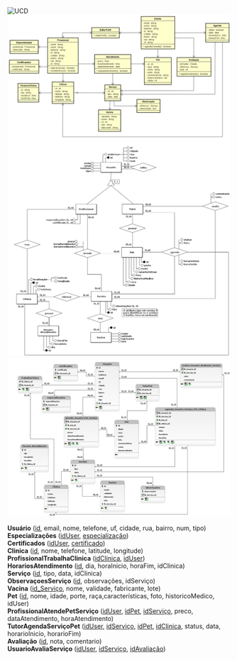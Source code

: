 ![UCD](./artifacts/petCare-UCD.png)
![CD](./artifacts/petCare-CD.png)
![ERD](./artifacts/petcare-ER.png)
![LM](./artifacts/petcare-logico-FN.png)

**Usuário** (<u>id</u>, email, nome, telefone, uf, cidade, rua, bairro, num, tipo) \
**Especializações** (<u>idUser</u>, <u>especialização</u>) \
**Certificados** (<u>idUser</u>, <u>certificado</u>) \
**Clinica** (<u>id</u>, nome, telefone, latitude, longitude) \
**ProfissionalTrabalhaClinica** (<u>idClinica</u>, <u>idUser</u>) \
**HorariosAtendimento** (<u>id</u>, dia, horaInicio, horaFim, idClinica) \
**Serviço** (<u>id</u>, tipo, data, idClinica) \
**ObservaçoesServiço** (<u>id</u>, observações, idServiço) \
**Vacina** (<u>id_Serviço</u>, nome, validade, fabricante, lote) \
**Pet** (<u>id</u>, nome, idade, porte, raça,características, foto, historicoMedico, idUser) \
**ProfissionalAtendePetServiço** (<u>idUser</u>, <u>idPet</u>, <u>idServiço</u>, preco, dataAtendimento, horaAtendimento) \
**TutorAgendaServiçoPet** (<u>idUser</u>, <u>idServiço</u>, <u>idPet</u>, <u>idClinica</u>, status, data, horarioInicio, horarioFim) \
**Avaliação** (<u>id</u>, nota, comentario) \
**UsuarioAvaliaServiço** (<u>idUser</u>, <u>idServiço</u>, <u>idAvaliação</u>)